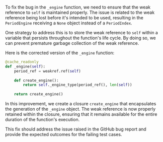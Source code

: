 To fix the bug in the `_engine` function, we need to ensure that the weak reference to `self` is maintained properly. The issue is related to the weak reference being lost before it's intended to be used, resulting in the `PeriodEngine` receiving a `None` object instead of a `PeriodIndex`.

One strategy to address this is to store the weak reference to `self` within a variable that persists throughout the function's life cycle. By doing so, we can prevent premature garbage collection of the weak reference.

Here is the corrected version of the `_engine` function:

```python
@cache_readonly
def _engine(self):
    period_ref = weakref.ref(self)
    
    def create_engine():
        return self._engine_type(period_ref(), len(self))
    
    return create_engine()
```

In this improvement, we create a closure `create_engine` that encapsulates the generation of the `_engine` object. The weak reference is now properly retained within the closure, ensuring that it remains available for the entire duration of the function's execution.

This fix should address the issue raised in the GitHub bug report and provide the expected outcomes for the failing test cases.